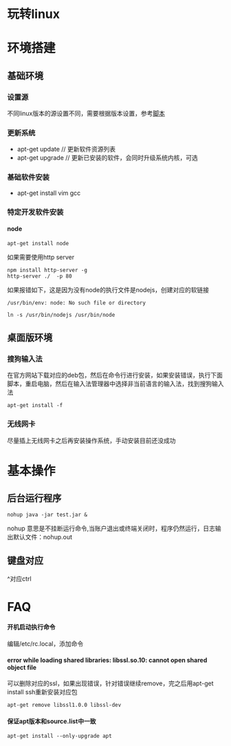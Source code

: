 # 玩转linux

# 环境搭建

## 基础环境

### 设置源

不同linux版本的源设置不同，需要根据版本设置，参考[脚本]()
  
### 更新系统

- apt-get update  // 更新软件资源列表
- apt-get upgrade // 更新已安装的软件，会同时升级系统内核，可选
  
### 基础软件安装

- apt-get install vim gcc
  
### 特定开发软件安装

#### node
  
```
apt-get install node
```

如果需要使用http server

```
npm install http-server -g
http-server ./  -p 80
```
    
如果报错如下，这是因为没有node的执行文件是nodejs，创建对应的软链接

```
/usr/bin/env: node: No such file or directory
```

```
ln -s /usr/bin/nodejs /usr/bin/node
```
    
## 桌面版环境

### 搜狗输入法
在官方网站下载对应的deb包，然后在命令行进行安装，如果安装错误，执行下面脚本，重启电脑，然后在输入法管理器中选择非当前语言的输入法，找到搜狗输入法  

```
apt-get install -f
```

### 无线网卡

尽量插上无线网卡之后再安装操作系统，手动安装目前还没成功

# 基本操作

## 后台运行程序

```
nohup java -jar test.jar &
```

nohup 意思是不挂断运行命令,当账户退出或终端关闭时，程序仍然运行，日志输出默认文件：nohup.out

## 键盘对应

^对应ctrl

# FAQ

#### 开机启动执行命令

编辑/etc/rc.local，添加命令

#### error while loading shared libraries: libssl.so.10: cannot open shared object file

可以删除对应的ssl，如果出现错误，针对错误继续remove，完之后用apt-get install ssh重新安装对应包

```
apt-get remove libssl1.0.0 libssl-dev
```

#### 保证apt版本和source.list中一致
```
apt-get install --only-upgrade apt
```
